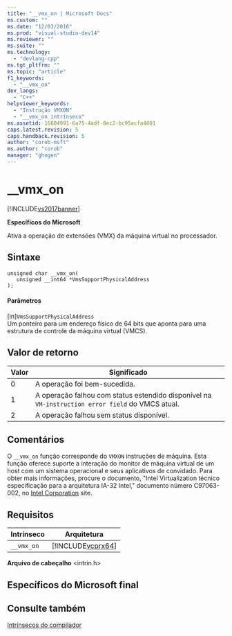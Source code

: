 ```yaml
---
title: "__vmx_on | Microsoft Docs"
ms.custom: ""
ms.date: "12/03/2016"
ms.prod: "visual-studio-dev14"
ms.reviewer: ""
ms.suite: ""
ms.technology: 
  - "devlang-cpp"
ms.tgt_pltfrm: ""
ms.topic: "article"
f1_keywords: 
  - "__vmx_on"
dev_langs: 
  - "C++"
helpviewer_keywords: 
  - "Instrução VMXON"
  - "__vmx_on intrínseco"
ms.assetid: 16804991-6a75-4adf-8ec2-bc95acfa4801
caps.latest.revision: 5
caps.handback.revision: 5
author: "corob-msft"
ms.author: "corob"
manager: "ghogen"
---
```

# __vmx_on
[!INCLUDE[vs2017banner](../assembler/inline/includes/vs2017banner.md)]

**Específicos do Microsoft**  
  
 Ativa a operação de extensões \(VMX\) da máquina virtual no processador.  
  
## Sintaxe  
  
```  
unsigned char __vmx_on(  
   unsigned __int64 *VmsSupportPhysicalAddress  
);  
```  
  
#### Parâmetros  
 \[in\]`VmsSupportPhysicalAddress`  
 Um ponteiro para um endereço físico de 64 bits que aponta para uma estrutura de controle da máquina virtual \(VMCS\).  
  
## Valor de retorno  
  
|Valor|Significado|  
|-----------|-----------------|  
|0|A operação foi bem\-sucedida.|  
|1|A operação falhou com status estendido disponível na `VM-instruction error field` do VMCS atual.|  
|2|A operação falhou sem status disponível.|  
  
## Comentários  
 O `__vmx_on` função corresponde do `VMXON` instruções de máquina.  Esta função oferece suporte a interação do monitor de máquina virtual de um host com um sistema operacional e seus aplicativos de convidado.  Para obter mais informações, procure o documento, "Intel Virtualization técnico especificação para a arquitetura IA\-32 Intel," documento número C97063\-002, no [Intel Corporation](http://go.microsoft.com/fwlink/?LinkId=127) site.  
  
## Requisitos  
  
|Intrínseco|Arquitetura|  
|----------------|-----------------|  
|`__vmx_on`|[!INCLUDE[vcprx64](../Token/vcprx64_md.md)]|  
  
 **Arquivo de cabeçalho** \<intrin.h\>  
  
## Específicos do Microsoft final  
  
## Consulte também  
 [Intrínsecos do compilador](../intrinsics/compiler-intrinsics.md)